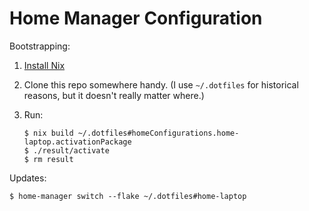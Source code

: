 # Home Manager Configuration

Bootstrapping:

1.  [Install Nix](https://nixos.org/download.html)
2.  Clone this repo somewhere handy.
    (I use `~/.dotfiles` for historical reasons,
    but it doesn't really matter where.)
3.  Run:

    ```console
    $ nix build ~/.dotfiles#homeConfigurations.home-laptop.activationPackage
    $ ./result/activate
    $ rm result
    ```
    
Updates:

```console
$ home-manager switch --flake ~/.dotfiles#home-laptop
```
